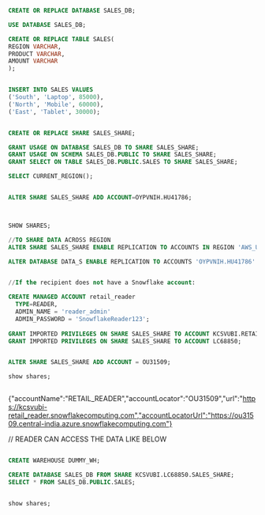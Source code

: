 ```SQL
CREATE OR REPLACE DATABASE SALES_DB;

USE DATABASE SALES_DB;

CREATE OR REPLACE TABLE SALES(
REGION VARCHAR,
PRODUCT VARCHAR,
AMOUNT VARCHAR
);


INSERT INTO SALES VALUES
('South', 'Laptop', 85000),
('North', 'Mobile', 60000),
('East', 'Tablet', 30000);


CREATE OR REPLACE SHARE SALES_SHARE;

GRANT USAGE ON DATABASE SALES_DB TO SHARE SALES_SHARE;
GRANT USAGE ON SCHEMA SALES_DB.PUBLIC TO SHARE SALES_SHARE;
GRANT SELECT ON TABLE SALES_DB.PUBLIC.SALES TO SHARE SALES_SHARE;

SELECT CURRENT_REGION();


ALTER SHARE SALES_SHARE ADD ACCOUNT=OYPVNIH.HU41786;



SHOW SHARES;

//TO SHARE DATA ACROSS REGION
ALTER SHARE SALES_SHARE ENABLE REPLICATION TO ACCOUNTS IN REGION 'AWS_US_EAST_1';

ALTER DATABASE DATA_S ENABLE REPLICATION TO ACCOUNTS 'OYPVNIH.HU41786' IN REGION = 'AWS_US_EAST_1';


//If the recipient does not have a Snowflake account:

CREATE MANAGED ACCOUNT retail_reader
  TYPE=READER,
  ADMIN_NAME = 'reader_admin'
  ADMIN_PASSWORD = 'SnowflakeReader123';
  
GRANT IMPORTED PRIVILEGES ON SHARE SALES_SHARE TO ACCOUNT KCSVUBI.RETAIL_READER;
GRANT IMPORTED PRIVILEGES ON SHARE SALES_SHARE TO ACCOUNT LC68850;


ALTER SHARE SALES_SHARE ADD ACCOUNT = OU31509;

show shares;



```




{"accountName":"RETAIL_READER","accountLocator":"OU31509","url":"https://kcsvubi-retail_reader.snowflakecomputing.com","accountLocatorUrl":"https://ou31509.central-india.azure.snowflakecomputing.com"}


 // READER CAN ACCESS THE DATA LIKE BELOW

 ```SQL

 CREATE WAREHOUSE DUMMY_WH;

CREATE DATABASE SALES_DB FROM SHARE KCSVUBI.LC68850.SALES_SHARE;
SELECT * FROM SALES_DB.PUBLIC.SALES;


show shares;

```